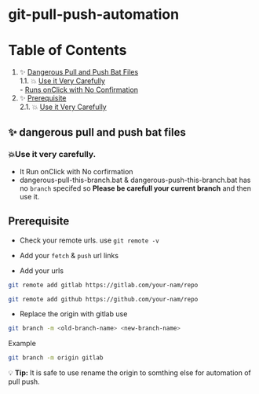 # git-pull-push-automation

# Table of Contents

1. ✨ [Dangerous Pull and Push Bat Files](#dangerous-pull-and-push-bat-files)  
   1.1. 💥 [Use it Very Carefully](#use-it-very-carefully)  
       - [Runs onClick with No Confirmation](#runs-onclick-with-no-confirmation)
2. ✨ [Prerequisite](#prerequisite)  
   2.1. 💥 [Use it Very Carefully](#use-it-very-carefully)  

## ✨ dangerous pull and push bat files
### 💥Use it very carefully. 
- It Run onClick with No corfirmation
- dangerous-pull-this-branch.bat & dangerous-push-this-branch.bat has no `branch` specifed so **Please be carefull your current branch** and then use it.

## Prerequisite
- Check your remote urls. use `git remote -v`
    
- Add your `fetch` & `push` url links
   
- Add your urls 
~~~bash
git remote add gitlab https://gitlab.com/your-nam/repo
~~~   
~~~bash
git remote add github https://github.com/your-nam/repo
~~~ 

- Replace the origin with gitlab use
~~~bash
git branch -m <old-branch-name> <new-branch-name>
~~~
Example
~~~bash
git branch -m origin gitlab
~~~
💡 **Tip:** It is safe to use rename the origin to somthing else for automation of pull push.
